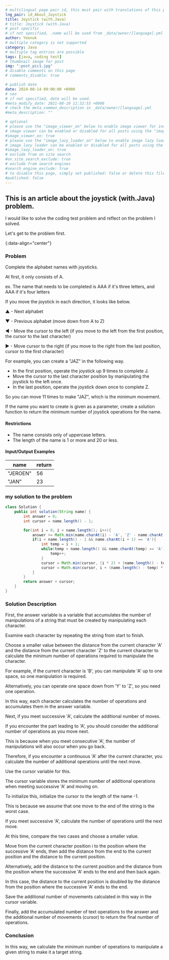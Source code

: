 ```yaml
---
# multilingual page pair id, this must pair with translations of this page. (This name must be unique)
lng_pair: id_About_Joystick
title: Joystick (with.Java)
# title: Joystick (with.Java)
# post specific
# if not specified, .name will be used from _data/owner/[language].yml
author: Yeonuk
# multiple category is not supported
category: Java
# multiple tag entries are possible
tags: [java, coding test]
# thumbnail image for post
img: ":post_pic1.jpg"
# disable comments on this page
# comments_disable: true

# publish date
date: 2024-08-14 09:00:00 +0900
# seo
# if not specified, date will be used.
#meta_modify_date: 2021-08-10 11:32:53 +0900
# check the meta_common_description in _data/owner/[language].yml
#meta_description: ""

# optional
# please use the "image_viewer_on" below to enable image viewer for individual pages or posts (_posts/ or [language]/_posts folders).
# image viewer can be enabled or disabled for all posts using the "image_viewer_posts: true" setting in _data/conf/main.yml.
#image_viewer_on: true
# please use the "image_lazy_loader_on" below to enable image lazy loader for individual pages or posts (_posts/ or [language]/_posts folders).
# image lazy loader can be enabled or disabled for all posts using the "image_lazy_loader_posts: true" setting in _data/conf/main.yml.
#image_lazy_loader_on: true
# exclude from on site search
#on_site_search_exclude: true
# exclude from search engines
#search_engine_exclude: true
# to disable this page, simply set published: false or delete this file
#published: false
---
```


<!-- outline-start -->

## This is an article about the joystick (with.Java) problem.

I would like to solve the coding test problem and reflect on the problem I solved.

Let's get to the problem first.

{:data-align="center"}

<!-- outline-end -->

### Problem

Complete the alphabet names with joysticks.

At first, it only consists of A.

ex. The name that needs to be completed is AAA if it's three letters, and AAA if it's four letters

If you move the joystick in each direction, it looks like below.

▲ - Next alphabet

▼ - Previous alphabet (move down from A to Z)

◀ - Move the cursor to the left (if you move to the left from the first position, the cursor to the last character)

▶ - Move cursor to the right (if you move to the right from the last position, cursor to the first character)

For example, you can create a "JAZ" in the following way.

- In the first position, operate the joystick up 9 times to complete J.
- Move the cursor to the last character position by manipulating the joystick to the left once.
- In the last position, operate the joystick down once to complete Z.

So you can move 11 times to make "JAZ", which is the minimum movement.

If the name you want to create is given as a parameter, create a solution function to return the minimum number of joystick operations for the name.

#### Restrictions

- The name consists only of uppercase letters.
- The length of the name is 1 or more and 20 or less.

#### Input/Output Examples

| name     | return |
| -------- | ------ |
| "JEROEN" | 56     |
| "JAN"    | 23     |

### my solution to the problem

```java
class Solution {
    public int solution(String name) {
        int answer = 0;
        int cursor = name.length() - 1;

        for(int i = 0; i < name.length(); i++){
            answer += Math.min(name.charAt(i) - 'A', 'Z' - name.charAt(i) + 1);
            if(i < name.length() - 1 && name.charAt(i + 1) == 'A'){
                int temp = i + 1;
                while(temp < name.length() && name.charAt(temp) == 'A'){
                    temp++;
                }
                cursor = Math.min(cursor, (i * 2) + (name.length() - temp));
                cursor = Math.min(cursor, i + (name.length() - temp) * 2);
            }
        }
        return answer + cursor;
    }
}
```

### Solution Description

First, the answer variable is a variable that accumulates the number of manipulations of a string that must be created by manipulating each character.

Examine each character by repeating the string from start to finish.

Choose a smaller value between the distance from the current character 'A' and the distance from the current character 'Z' to the current character to calculate the minimum number of operations required to manipulate the character.

For example, if the current character is 'B', you can manipulate 'A' up to one space, so one manipulation is required.

Alternatively, you can operate one space down from 'Y' to 'Z', so you need one operation.

In this way, each character calculates the number of operations and accumulates them in the answer variable.

Next, if you meet successive 'A', calculate the additional number of moves.

If you encounter the part leading to 'A', you should consider the additional number of operations as you move next.

This is because when you meet consecutive 'A', the number of manipulations will also occur when you go back.

Therefore, if you encounter a continuous 'A' after the current character, you calculate the number of additional operations until the next move.

Use the cursor variable for this.

The cursor variable stores the minimum number of additional operations when meeting successive 'A' and moving on.

To initialize this, initialize the cursor to the length of the name -1.

This is because we assume that one move to the end of the string is the worst case.

If you meet successive 'A', calculate the number of operations until the next move.

At this time, compare the two cases and choose a smaller value.

Move from the current character position i to the position where the successive 'A' ends, then add the distance from the end to the current position and the distance to the current position.

Alternatively, add the distance to the current position and the distance from the position where the successive 'A' ends to the end and then back again.

In this case, the distance to the current position is doubled by the distance from the position where the successive 'A' ends to the end.

Save the additional number of movements calculated in this way in the cursor variable.

Finally, add the accumulated number of text operations to the answer and the additional number of movements (cursor) to return the final number of operations.

### Conclusion

In this way, we calculate the minimum number of operations to manipulate a given string to make it a target string.
